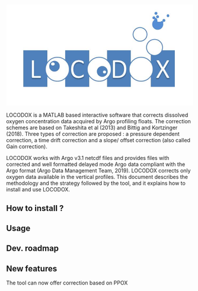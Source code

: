 ![Logo](locodox_logo.jpg)

LOCODOX is a MATLAB based interactive software that corrects dissolved oxygen concentration data acquired by Argo profiling floats. The correction schemes are based on Takeshita et al (2013) and Bittig and Kortzinger (2018). Three types of correction are proposed : a pressure dependent correction, a time drift correction and a slope/ offset correction (also called Gain correction).

LOCODOX works with Argo v3.1 netcdf files and provides files with corrected and well formatted delayed mode Argo data compliant with the Argo format (Argo Data Management Team, 2019).  LOCODOX corrects only oxygen data available in the vertical profiles. This document describes the methodology and the strategy followed by the tool, and it explains how to install and use LOCODOX.

## How to install ?

## Usage

## Dev. roadmap

## New features

The tool can now offer correction based on PPOX
